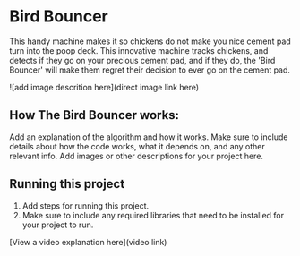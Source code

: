 # Bird Bouncer
 This handy machine makes it so chickens do not make you nice cement pad turn into the poop deck. This innovative machine tracks chickens, and detects if they go on your precious cement pad, and if they do, the 'Bird Bouncer' will make them regret their decision to ever go on the cement pad. 

![add image descrition here](direct image link here)

## How The Bird Bouncer works:

Add an explanation of the algorithm and how it works. Make sure to include details about how the code works, what it depends on, and any other relevant info. Add images or other descriptions for your project here. 

## Running this project

1. Add steps for running this project.
2. Make sure to include any required libraries that need to be installed for your project to run.

[View a video explanation here](video link)
